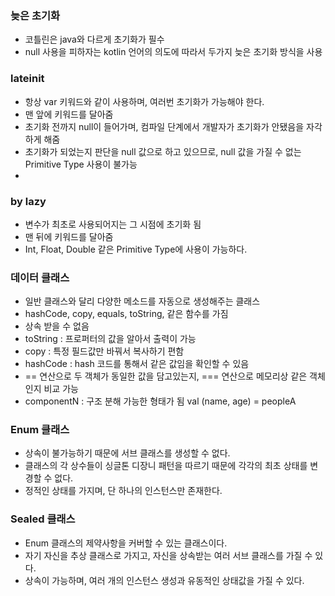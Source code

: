 

### 늦은 초기화
- 코틀린은 java와 다르게 초기화가 필수
- null 사용을 피하자는 kotlin 언어의 의도에 따라서 두가지 늦은 초기화 방식을 사용

### lateinit
- 항상 var 키워드와 같이 사용하며, 여러번 초기화가 가능해야 한다.
- 맨 앞에 키워드를 달아줌
- 초기화 전까지 null이 들어가며, 컴파일 단계에서 개발자가 초기화가 안됐음을 자각하게 해줌
- 초기화가 되었는지 판단을 null 값으로 하고 있으므로, null 값을 가질 수 없는 Primitive Type 사용이 불가능
- 
### by lazy
- 변수가 최초로 사용되어지는 그 시점에 초기화 됨
- 맨 뒤에 키워드를 달아줌
- Int, Float, Double 같은 Primitive Type에 사용이 가능하다.

### 데이터 클래스
- 일반 클래스와 달리 다양한 메소드를 자동으로 생성해주는 클래스
- hashCode, copy, equals, toString, 같은 함수를 가짐 
- 상속 받을 수 없음
- toString : 프로퍼터의 값을 알아서 출력이 가능
- copy : 특정 필드값만 바꿔서 복사하기 편함
- hashCode : hash 코드를 통해서 같은 값임을 확인할 수 있음
- == 연산으로 두 객체가 동일한 값을 담고있는지, === 연산으로 메모리상 같은 객체인지 비교 가능
- componentN : 구조 분해 가능한 형태가 됨 val (name, age) = peopleA

### Enum 클래스
- 상속이 불가능하기 때문에 서브 클래스를 생성할 수 없다.
- 클래스의 각 상수들이 싱글톤 디장니 패턴을 따르기 때문에 각각의 최초 상태를 변경할 수 없다.
- 정적인 상태를 가지며, 단 하나의 인스턴스만 존재한다.

### Sealed 클래스
- Enum 클래스의 제약사항을 커버할 수 있는 클래스이다.
- 자기 자신을 추상 클래스로 가지고, 자신을 상속받는 여러 서브 클래스를 가질 수 있다.
- 상속이 가능하며, 여러 개의 인스턴스 생성과 유동적인 상태값을 가질 수 있다.